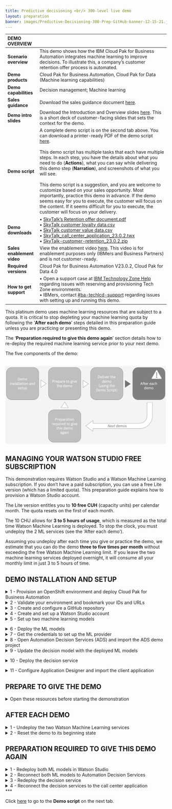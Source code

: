 ```yaml
---
title: Predictive decisioning <br/> 300-level live demo
layout: preparation
banner: images/Predictive-Decisioning-300-Prep-GitHub-banner-12-15-21.jpg
---
```



| DEMO OVERVIEW | |
| :---         | :--- |
| **Scenario overview** | This demo shows how the IBM Cloud Pak for Business Automation integrates machine learning to improve decisions. To illustrate this, a company’s customer retention offer process is automated. |
| **Demo products** | Cloud Pak for Business Automation, Cloud Pak for Data (Machine learning capabilities) |
| **Demo capabilities** | Decision management; Machine learning |
| **Sales guidance** | Download the sales guidance document <a href="./files/Predictive Decisioning Platinum Demo - Sales guidance.pdf" target="_blank" rel="noreferrer">here</a>. |
| **Demo intro slides** | Download the Introduction and Overview slides <a href="./files/Predictive Decisioning Platinum Demo - Intro deck.pptx" target="_blank" rel="noreferrer">here</a>. This is a short deck of customer-facing slides that sets the context for the demo. |
| **Demo script** | A complete demo script is on the second tab above. You can download a printer-ready PDF of the demo script <a href="./files/Predictive Decisioning Platinum Demo - PDF script.pdf" target="_blank" rel="noreferrer">here</a>. <br/><br/> This demo script has multiple tasks that each have multiple steps. In each step, you have the details about what you need to do (**Actions**), what you can say while delivering this demo step (**Narration**), and screenshots of what you will see.<br/><br/>This demo script is a suggestion, and you are welcome to customize based on your sales opportunity. Most importantly, practice this demo in advance. If the demo seems easy for you to execute, the customer will focus on the content. If it seems difficult for you to execute, the customer will focus on your delivery. |
| **Demo downloads** | • <a href="./files/Retention Policy.pdf" target="_blank" rel="noreferrer">SkyTalk’s Retention offer document.pdf</a> <br/>• <a href="./files/SkyTalk customer loyalty data.csv" target="_blank" rel="noreferrer">SkyTalk customer loyalty data.csv</a> <br/>• <a href="./files/SkyTalk customer value data.csv" target="_blank" rel="noreferrer">SkyTalk customer value data.csv</a> <br/>• <a href="./files/SkyTalk_call_center_application_23.0.2.twx" target="_blank" rel="noreferrer">SkyTalk_call_center_application_23.0.2.twx</a> <br/>• <a href="./files/SkyTalk-customer-retention_23.0.2.zip" target="_blank" rel="noreferrer">SkyTalk-customer-retention_23.0.2.zip</a> |
| **Sales enablement video** | View the enablement video  <a href="https://ibm.box.com/s/mzlmipw8gux5xnaeokjgvko10vxrsdkl" target="_blank" rel="noreferrer">here</a>. This video is for enablement purposes only (IBMers and Business Partners) and is not customer-ready. |
| **Required versions** | Cloud Pak for Business Automation V23.0.2, Cloud Pak for Data 4.0 <br/> |
| **How to get support** | • Open a support case at <a href="https://techzone.ibm.com/help" target="_blank" rel="noreferrer">IBM Technology Zone Help</a> regarding issues with reserving and provisioning Tech Zone environments.<br/>• IBMers, contact <a href="https://ibm.enterprise.slack.com/archives/C06HT5PHLN9" target="_blank" rel="noreferrer">#ba-techlcd-support</a>  regarding issues with setting up and running this demo. |

<span id="top"></span>

This platinum demo uses machine learning resources that are subject to a quota. It is critical to stop depleting your machine learning quota by following the ‘**After each demo**’ steps detailed in this preparation guide unless you are practicing or presenting this demo.

The ‘**Preparation required to give this demo again**’ section details how to re-deploy the required machine learning service prior to your next demo.

The five components of the demo:<br/><br/>

<img src="images/Prep267.png" width="800" />

## **MANAGING YOUR WATSON STUDIO FREE SUBSCRIPTION**

This demonstration requires Watson Studio and a Watson Machine Learning subscription. If you don’t have a paid subscription, you can use a free Lite version (which has a limited quota). This preparation guide explains how to provision a Watson Studio account.

The Lite version entitles you to **10 free CUH** (capacity units) per calendar month. The quota resets on the first of each month.

The 10 CHU allows for **3 to 5 hours of usage**, which is measured as the total time Watson Machine Learning is deployed. To stop the clock, you must undeploy the 2 ML services (see the ‘After each demo’).

Assuming you undeploy after each time you give or practice the demo, we estimate that you can do the demo **three to five times per month** without exceeding the free Watson Machine Learning limit. If you leave the two machine learning services deployed overnight, it will consume all your monthly limit in just 3 to 5 hours of time.

## **DEMO INSTALLATION AND SETUP**
<span id="importFlow"></span>
<details markdown="1">

<summary>1 - Provision an OpenShift environment and deploy Cloud Pak for Business Automation</summary>

To run this demonstration, you will need an OpenShift environment with Cloud Pak
for Business Automation 23.0.2 installed. We will use IBM Operational Decision
Manager on prem version contained in this installation. <br/> <inline-notification text="Note: If you want to use your ODM hosted on a SaaS tenant, just contact your SaaS administrator to get a user and password to connect your RES in Basic Authentication. Go directly to Step 3: Download the installation files."></inline-notification>

1. Visit the <a href="https://techzone.ibm.com/collection/tech-zone-certified-base-images/journey-pre-installed-software" target="_blank" rel="noreferrer">TechZone environment provisioning</a> page. <br/><br/>

2. Click the **CP4BA 23.0.x - Multi-Pattern Starter** tile. <br/> <img src="images/Prep-1-2-2.png" width="800" /><br/>

3. Select **Reserve now** tile. <br/> <img src="images/Prep-1-2-3.png" width="800" /><br/>

4. Select **Practice / Self-Education** <br/> <img src="images/Prep-1-2-4.png" width="800" /><br/>

5. Enter a **Purpose description** <br/> <img src="images/Prep-1-2-5.png" width="800" /><br/>

6. Select your **Preferred Geography** <br/> <img src="images/Prep-1-2-6.png" width="800" /><br/>

7. Select  **'5''** as **'Worker Node Couunt'**<br/> <img src="images/Prep-1-2-7.png" width="800" /><br/>

8. Select **’16 vCPU x 64GB – 100GB ephemeral storage’** as the **Starter service** (1) in the **Worker Node Flavor** <br/> <img src="images/Prep-1-2-8.png" width="800" /><br/>

9. Read and agree to **IBM Technology Zone's Terms and Conditions and End User Security Policies** (1). Click **Submit** (2). <br/> <img src="images/Prep-1-2-9.png" width="800" /><br/>

10. Check that the request was correctly submitted, and wait for the confirmation emails. <br/> <img src="images/Prep-1-2-10.png" width="800" /><br/>

**[Go to top](#top)**

</details>
<span id="importFlow"></span>
<details markdown="1">

<summary>2 - Validate your environment and bookmark your IDs and URLs</summary>
<br/>
After 4-5 hours, your Cloud Pak for Business Automation (CP4BA) should be ready. After requesting your CP4BA, you will receive a series of emails from IBM Technology Zone regarding the progress of your request.

1. Check for an email with the subject **Reservation Ready on IBM Technology Zone** (1). Click **View My Reservations** (2) <br/> <img src="images/Prep-2-1-1.png" width="800" /><br/>

2. Copy paste your **Kubeadmin / Passwords** in your notebook <br/> <img src="images/Prep-2-1-2.png" width="800" /><br/>

3. Click your reservation tile. <br/> <img src="images/Prep-2-1-3.png" width="800" /><br/> <inline-notification text="Your reservation status should be <strong>Ready</strong>"></inline-notification> 

4. Click the **Open your IBM Cloud environment**. <br/> <img src="images/Prep-2-1-4.png" width="800" /><br/>

1. Log in to your OpenShift console using the credentials provided during section 1 above.<br/><br/>

6. Expand the **Workloads** (1) and click **ConfigMaps** (2). <img src="images/Prep-2-6.png" width="800" /><br/>

7. Expand the **projects** menu (1) and click **cp4ba-starter** (2).<img src="images/Prep-2-7.png" width="800" /><br/>

8. Type '**access**' (1). Check that the **icp4adeploy-cp4ba-access-info** config map is present. <img src="images/Prep-2-8.png" width="800" /><inline-notification text="If the file is not listed, wait five more minutes for the CP4BA deployment to be completed"></inline-notification>

9. Click **icp4adeploy-cp4ba-access-info**. <img src="images/Prep-2-9.png" width="800" /><br/>

10. Scroll down (1) and check that all the ADS access information is displayed. ADS is the last element to install, so your CP4BA setup is completed once this info displays. <br/><img src="images/Prep-2-10.png" width="800" /><br/>

11. Copy the **CP4admin username** and **password** used to log in to the various CP4BA components into a note to access later. <img src="images/Prep-2-11.png" width="800" /><br/>

12. Copy the **URL** needed to access the various products required in this demonstration into a note to access later.<img src="images/Prep-2-12.png" width="800" /><br/>

**[Go to top](#top)**

</details>
<span id="importFlow"></span>
<details markdown="1">

<summary>3 - Create and configure a GitHub repository </summary>
<br/>
A GitHub repository is required to manage decision projects in ADS. You must create a personal Git repository. You can use for example https://github.com and create your own account. IBMers can use the IBM enterprise git on https://github.ibm.com.
<br/>
After logging into GitHub:
<br/>
1. Click **New** in the repository section.<img src="images/Prep10.png" width="800" /><br/>
2. Enter ‘**SkyTalk retention DS**’ (1) in the **Repository name** field. Click **Create repository** (2).<br/><img src="images/Prep11.png" width="800" /><br/>
3. Bookmark the repository URL (to configure ADS in a future step).<br/><img src="images/Prep12.png" width="800" /><br/>
4. Click your **profile** icon (1), then select **Settings** (2).<br/><img src="images/Prep13.png" width="800" /><br/>
5. Click **Developer settings**.<br/><img src="images/Prep14.png" width="800" /><br/>
6. Expand **Personal access tokens** and click **Tokens (classic)**.<br/><img src="images/Prep15.png" width="800" /><br/>
7. Click **Generate new token**.<br/><img src="images/Prep16.png" width="800" /><br/>
8. Enter **'ADS Platinum demo 23.0.2'** in the **Note** (1) and check **repo** (2).<br/><img src="images/Prep-3-8.png" width="800" /><br/>
9. Scroll down and click **Generate token**.<br/><img src="images/Prep18.png" width="800" /><br/>
10. Copy the **Personal access token** ID (it will be used in ADS).<br/><img src="images/Prep19.png" width="800" /><br/>
11. Expand your profile (1) and copy your **username** (it will be used in ADS).<br/><img src="images/Username.png" width="800" /><br/>

**[Go to top](#top)**

</details>
<span id="importFlow"></span>
<details markdown="1">

<summary>4 - Create and set up a Watson Studio account </summary>
1. Go to <a href="http://cloud.ibm.com" target="_blank" rel="noreferrer">IBM Cloud</a>.<br/>
2. Enter your **IBM ID**. If you do not have one, create a new one.<br/>
3. Ensure you are in your own Cloud Pak for Data account instance (1). Click **Create resource** (2).
<br/><img src="images/Prep20.png" width="800" /><br/>
4. If prompted, click **Go** in the **Internal Paid Account** column.<br/><img src="images/Prep268.png" width="800" /><br/>
5. Type **'watson'** (1) in the search field and then select **Watson Studio** (2).
<br/><img src="images/Prep21.png" width="800" /><br/>
6. Select the **Lite** plan (1) and a **location** (2). Read and accept **license agreements** (3). Click **Create** (4).
<br/><img src="images/Prep22.png" width="800" /><br/>
7. Return to **IBM Cloud**.
<br/><img src="images/Prep23.png" width="800" /><br/>
8. Click **Create resource**.<br/><img src="images/Prep24.png" width="800" /><br/>
9. Type **'machine'** (1) in the search field and then select **Watson Machine Learning** (2).
<br/><img src="images/Prep25.png" width="800" /><br/>
10. Select the **Lite** plan (1) and a **location** (2). Read and accept **license agreements** (3). Click **Create** (4).
<br/><img src="images/Prep26.png" width="800" /><br/>
11. Return to **IBM Cloud**.
<br/><img src="images/Prep27.png" width="800" /><br/>
12.	Click **Create resource**.
<br/><img src="images/Prep28.png" width="800" /><br/>
13. Type **'Object'** (1) in the search field and then select **Object Storage** (2).
<br/><img src="images/Prep29.png" width="800" /><br/>
14. Select **IBM Cloud** (1). Choose the **Lite** plan (2) and click **Create** (3).
<br/><img src="images/Prep30.png" width="800" /><br/>
15. Expand the **top menu** (1) and then select **Resource list** (2).
<br/><img src="images/Prep31.png" width="800" /><br/>
16. The new services should appear. Click **Watson Studio-2d**.
<br/><img src="images/Prep32.png" width="800" /><br/>
17. Click **Launch in IBM Cloud Pak for Data**.
<br/><img src="images/Prep33.png" width="800" /><br/>
18. Click **+** next to **Deployments**.
<br/><img src="images/Prep34.png" width="800" /><br/>
19. Name the production space **'SkyTalk production space'** (1). Select **Cloud Object Storage-xx** as the **storage service** (2). Select your **Machine Learning-xx** (3) as the machine learning service. Click **Create** (4).<br/><img src="images/Prep35.png" width="800" /><br/>
20.	Click **Close**.<br/><img src="images/Prep36.png" width="800" /><br/>
21. Click the **IBM Watson Studio** logo on the left side of the toolbar to return to the home page.<br/><img src="images/Prep37.png" width="800" /><br/>

**[Go to top](#top)**

</details>
<span id="importFlow"></span>
<details markdown="1">

<summary>5 - Set up two machine learning models </summary>
The Watson Studio environment is completely set up. The three services (Watson Studio, ML, and Storage) are ready, and the deployment environment is set up. Now let’s create the two prediction services using AutoAI in Watson Studio.
<br/>
Ensure you have downloaded these two data files prior to starting this step:
<br/>
<a href="./files/SkyTalk customer loyalty data.csv" target="_blank" rel="noreferrer">SkyTalk customer loyalty data.csv</a><br/>
<a href="./files/SkyTalk customer value data.csv" target="_blank" rel="noreferrer">SkyTalk customer value data.csv</a>
<br/><br/>
1. Click **+** next to **Projects**.
<br/><img src="images/Prep38.png" width="800" /><br/>
2. Select **Create an empty project**.
<br/><img src="images/Prep39.png" width="800" /><br/>
3. Name the project **'SkyTalk customer retention'** (1) and click **Create** (2).<br/>
<br/><img src="images/Prep40.png" width="800" /><br/>
4. Click the **Assets** tab.<br/>
<br/><img src="images/Prep41.png" width="800" /><br/>
5. Click **New asset +**.
<br/><img src="images/Prep42.png" width="800" /> <br/>
6. Select **AutoAI**.
<br/><img src="images/Prep43.png" width="800" /> <br/>
7. Name the AutoAI experiment **'SkyTalk churn prediction'** (1) and click **Associate a Machine Learning service instance** (2).
<br/><img src="images/Prep44.png" width="800" /><br/>
8. Select the **Machine learning-xx** (1) service. Click **Associate** (2).
<br/><img src="images/Prep45.png" width="800" /> <br/>
9. Click **Reload**.
<br/><img src="images/Prep46.png" width="800" /> <br/>
10. Click **Create**.
<br/><img src="images/Prep47.png" width="800" /> <br/>
11. Click **Browse**.
<br/><img src="images/Prep48.png" width="800" /> <br/>
12. Select the **SkyTalk customer loyalty data.csv** file (1) and click **Open** (2).
<br/><img src="images/Prep49.png" width="800" /> <br/>
13. When prompted **‘Create a time series forecast?'**, click **No**.
<br/><img src="images/Prep50.png" width="800" /> <br/>
14. When prompted **'What do you want to predict?'**, select **CHURN**.
<br/><img src="images/Prep52.png" width="800" /><br/>
15. Click **Run experiment**.
<br/><img src="images/Prep53.png" width="800" /> <br/>
16. The tool will create 8 pipelines, which will take approximately two minutes.
<br/><img src="images/Prep54.png" width="800" /> <br/>
17.	Scroll down to the pipeline marked with a star in the **Pipeline leaderboard** list and click **Save as** in the corresponding row.
<br/><img src="images/Prep55.png" width="800" /> <br/>
18. Select **Model** (1) and click **Create** (2).
<br/><img src="images/Prep56.png" width="800" /> <br/>
19. A **Saved model successfully** confirmation message appears.
<br/><img src="images/Prep57.png" width="500" /><br/>
20. Return to the project view by clicking **SkyTalk customer retention** in the breadcrumb navigation.
<br/><img src="images/Prep58.png" width="800" /><br/>
21. Click **New asset +**.
<br/><img src="images/Prep59.png" width="800" /><br/>
22.	Repeat steps 6 – 21 to create another model to predict Skytalk’s customer lifetime value.<br/>
• When repeating step 7, name the AutoAI experiment **‘SkyTalk lifetime value prediction’**. <br/>
• When repeating step 12, select the **SkyTalk customer value data** (2) file.<br/>
• When repeating step 14, select the **Lifetimevalue**.
<br/>
23.	After saving the starred pipeline as the **Skytalk lifetime value prediction** model, return to the project view by clicking **SkyTalk customer retention** in the breadcrumb menu.<br/><img src="images/Prep61.png" width="800" /><br/>
The two models display and are ready to be published in the deployment space.
<br/><img src="images/Prep62.png" width="800" /><br/>
24.	Hover the mouse over the first model and click **Promote to space**.
<br/><img src="images/Prep63.png" width="800" /><br/>
25.	Choose the **SkyTalk production space** (1) as the **Target space** and click **Promote** (2).
<br/><img src="images/Prep64.png" width="800" /><br/>
26.	Repeat steps 4.24 and 4.25 to promote the second model.
<br/>
27.	Return to the IBM Watson Studio home page then click **SkyTalk production space** in the deployment space section.
<br/><img src="images/Prep65.png" width="800" /><br/>
28.	Select the **Assets** tab.
<br/><img src="images/Prep66.png" width="800" /><br/>
29.	The **Assets** tab displays. The two Machine learning services are ready to be deployed.
<br/><img src="images/Prep67.png" width="800" /><br/>

**[Go to top](#top)**

</details>

<span id="step4"></span>

<details markdown="1">

<summary>6 - Deploy the ML models</summary>
<inline-notification text="Any time your ML services are deployed, your Machine Learning Lite subscription quota is consumed. To avoid running out of Watson ML quota, undeploy your ML services whenever you are not practicing or giving this demo."></inline-notification>
<br/>
The **Reset the demo to its beginning state** step on this page below contains the process to undeploy the services and stop the billing process.
<br/>
Redeploy your ML services approximately 15 minutes prior to practicing or giving this demo.
<br/>
1. From the Watson Studio environment, select the **SkyTalk production space** deployment space.
<br/><img src="images/Prep68.png" width="800" /><br/>
2. Select the **Assets** tab.
<br/><img src="images/Prep69.png" width="800" /><br/>
3. Deploy the **Skytalk churn prediction** by hovering your mouse over the right side of the corresponding row, clicking the rocket icon that appears, and clicking **Deploy**.
<br/><img src="images/Prep70.png" width="800" /><br/>
4. Select **Online** (1), name the deployment **'churn'** (2), and click **Create** (3).
<br/><img src="images/Prep71.png" width="800" /><br/>
5. Return to the **SkyTalk production space** using the breadcrumb menu and deploy the **Skytalk lifetime value prediction** by hovering your mouse over the right side of the corresponding row, clicking the rocket icon that appears, and clicking **Deploy**.
<br/><img src="images/Prep72.png" width="800" /><br/>
6. Select **Online** (1), name the deployment **'Lifetime value'** (2), and click **Create** (3).
<br/><img src="images/Prep73.png" width="800" /><br/>
7. Return to the **SkyTalk production space** using the breadcrumb menu and click the **Deployments** tab. Ensure the two services are deployed.
<br/><img src="images/Prep74.png" width="800" /><br/>

**[Go to top](#top)**

</details>
<span id="importFlow"></span>
<details markdown="1">

<summary>7 - Get the credentials to set up the ML provider</summary>
This section explains how to get the credentials to set up the machine learning provider in ADS.
<br/>
1. In the **Deployments - SkyTalk production space**, select the **Deployments** tab (1) and click **churn** (2).
<br/><img src="images/Prep75.png" width="800" /> <br/>
2. Copy the first portion of the **Endpoint** URL path (the blue hightlighted section in the screenshot) and save it for the upcoming ML provider configuration.
<br/><img src="images/Prep76.png" width="800" /> <br/>
3. Click **SkyTalk production space** in the breadcrumb menu.
<br/><img src="images/Prep77.png" width="800" /><br/>
4. Select the **Manage** tab.
<br/><img src="images/Prep78.png" width="800" /><br/>
5. Copy the deployment **Space GUID** and save it for the upcoming ML provider configuration step.
<br/><img src="images/Prep79.png" width="800" /> <br/>
6. Log out and return to the IBM Cloud environment at  <a href="http://cloud.ibm.com" target="_blank" rel="noreferrer">cloud.ibm.com </a>. Make sure you are in your personal Cloud Pak for Data instance.
<br/><img src="images/Prep80.png" width="800" /> <br/>
7. Click the **Manage** tab and select **Access (IAM)**.
<br/><img src="images/Prep81.png" width="800" /> <br/>
8. Click **API keys** (1) and then click **Create +** (2).
<br/><img src="images/Prep82.png" width="800" /> <br/>
9. Name the key **'MY_API_Key'** (1) and click **Create** (2).
<br/><img src="images/Prep83.png" width="500" /><br/>
10.	Click **Download** to save the **API key file** for the upcoming ML provider configuration.
<br/><img src="images/Prep84.png" width="800" /><br/>

**[Go to top](#top)**

</details>
<span id="importFlow"></span>
<details markdown="1">

<summary>8 - Open Automation Decision Services (ADS) and import the ADS demo project </summary>
Prior to performing this step, make sure you have downloaded the <a href="./files/SkyTalk-customer-retention_23.0.2.zip" target="_blank" rel="noreferrer">SkyTalk-customer-retention_23.0.2.zip</a> file. This file is required to set up the ADS decision service.
<br/>
1. Access the Cloud Pak for Business Automation using the bookmark saved in step 2. Select **Enterprise LDAP** in the **Log in with** drop down menu (1). Enter **‘cp4admin’** as the **Username** and the **Password** (2) from your note. Click **Log in** (3).<br/><img src="images/Prep269.png" width="800" /><br/>
2. Expand the **top menu** (1) and click **Business automations** (2) under **Design**.
<br/><img src="images/Prep85.png" width="800" /><br/>
3. Pass through the privacy warning messages by clicking **advanced** and then the **'proceed...'** link.<br/><br/>
4. Under **Business automations**, click **Create** (1) and select **Decision automations** (2).
<br/><img src="images/Prep86.png" width="800" /><br/>
5. Name the automation **'Customer retention'** (1) and then click **Create** (2).
<br/><img src="images/Prep87.png" width="800" /><br/>
6. Accept any privacy checks that may appear.
<br/><img src="images/Prep88.png" width="500" /><br/>
7. Close any guided tour views.<br/><br/>
8. Click **New decision**.
<br/><img src="images/Prep-new-decision.png" width="800" /><br/>
9. Click **Import decision service**.
<br/><img src="images/Prep-click-import-ds.png" width="800" /><br/>
10. Click **Browse**.
<br/><img src="images/Prep-click-browse.png" width="800" /><br/>
11. Select the <a href="./files/SkyTalk-customer-retention_23.0.2.zip" target="_blank" rel="noreferrer">SkyTalk-customer-retention_23.0.2.zip</a> file (1) and click **Open** (2).
<br/><img src="images/Prep-8-11.png" width="800" /><br/>
12. Click **Import**.
<br/><img src="images/Prep-click-import.png" width="800" /><br/>
13. Configure the ADS environment by clicking the **Settings** icon.
<br/><img src="images/Prep-settings-icon.png" width="800" /><br/>
14. In the **Remote Git repositories** tab, paste the git **Repository URL** (1) from step 2.3. Select **Create or update credentials for the decision automation** (2).
<br/><img src="images/RepositoryURL.png" width="800" /><br/>
15. Click **Username & password** (1), enter your Git username in the **Username** field, and enter the Git **Personal access token (API key)** from step 2.10 in the **Password** field (3). Click **Connect** (4).
<br/><img src="images/Credentials.png" width="800" /><br/>
16. Ensure that the **Remote Git repository** status is successfully connected.<br/><img src="images/Prep94.png" width="800" /><br/>To perform the following steps, your two machine learning services must be deployed in the Watson Studio deployment environment.
17.	Click the **Machine learning providers** tab to configure the machine learning provider.
<br/><img src="images/Prep95.png" width="800" /><br/>
18. Click **New +**.
<br/><img src="images/Prep96.png" width="800" /><br/>
19. Select the **Watson ML** (1) machine provider type and name the ML provider **'SkyTalk ML provider'** (2). Enter the **URL** (3) and **Space ID** (4) from step 7.5 and scroll down.<br/><br/>NOTE: The **Space ID** is the **Space GUID**.
<br/><img src="images/MLprovider.png" width="800" /><br/>
20. Enter the **API key** (1) from step 7.5, and click **Test connection** (2).<br/><br/>NOTE: The **Space ID** is the **Space GUID**.
<br/><img src="images/TestConnection.png" width="800" /><br/>
21. If the connection is successful, click **Save**.
<br/><img src="images/Prep98.png" width="800" /><br/>
22. Click **Customer retention** in the breadcrumb menu.
<br/><img src="images/Prep99.png" width="800" /><br/>

**[Go to top](#top)**

</details>
<span id="importFlow"></span>
<details markdown="1">

<summary>9 - Update the decision model with the deployed ML models</summary>
1. Click the **Retention ML** tile.
<br/><img src="images/Prep100.png" width="800" /><br/>
2. Click the **Customer Churn** model on the **Models** tab.
<br/><img src="images/Prep101.png" width="800" /><br/>
3. Click **Configure**.
<br/><img src="images/Prep102.png" width="800" /><br/>
4. Select **Remote machine learning model** (1) and click **Next** (2).
<br/><img src="images/Prep103.png" width="800" /><br/>
5. Select **SkyTalk ML provider** as the **Machine learning provider**.
<br/><img src="images/Prep104.png" width="800" /><br/>
6. Expand the **SkyTalk churn prediction model** (1), select the **churn** deployment (2), and click **Next** (3).
<br/><img src="images/Prep105.png" width="800" /><br/>
7. Click **Next**.
<br/><img src="images/Prep106.png" width="800" />
8. Click **Run** to test the invocation.
<br/><img src="images/Prep107.png" width="800" /><br/>
9. If the test succeeds, click **Next**.
<br/><img src="images/Prep108.png" width="800" /><br/>
10. Click **Generate from test output**.
<br/><img src="images/Prep109.png" width="800" /><br/>
11. Click **OK**.
<br/><img src="images/Prep110.png" width="800" /><br/>
12. Click **Apply**.
<br/><img src="images/Prep111.png" width="800" /><br/>
13. Click **Retention ML** in the breadcrumb menu.
<br/><img src="images/Prep112.png" width="800" /><br/>
14. Click **Customer Lifetime Value** and repeat steps 3 - 13 to configure the model. When repeating step 6, expand the **Skytalk lifetime value prediction** ML model and select **Customer lifetime value**.
<br/><img src="images/Prep113.png" width="800" /><br/>
15. Click the **Retention offer** model.
<br/><img src="images/Prep114.png" width="800" /><br/>
16. Select the **Run** tab.
<br/><img src="images/Prep115.png" width="800" /><br/>
17. Select the **High value profile** test file (1) and click **Run** (2). <br/><br/>The retention offer **Result** should display.  Click **Run** again if you get a timeout error the first time.
<br/><img src="images/Prep116.png" width="800" /><br/>
Your result should match the screenshot below.<br/><img src="images/Prep117.png" width="800" /><br/>

**[Go to top](#top)**

</details>

<span id="step10"></span>

<details markdown="1">

<summary>10 - Deploy the decision service</summary>
1. Click **Customer retention** in the breadcrumb menu.
<br/><img src="images/Prep-10-1.png" width="800" /><br/>
2. Select the **Share changes** tab.
<br/><img src="images/Prep-10-2.png" width="800" /><br/>
3. Click the **share all changes** box (1) and click **Share** (2).
<br/><img src="images/Prep-10-3.png" width="800" /><br/>
4. Click **Share** to push the updates to the Git repository.
<br/><img src="images/Prep-10-4.png" width="800" /><br/>
5. Select the **View history** tab.
<br/><img src="images/Prep-10-5.png" width="800" /><br/>
6. Refresh the page and then click **Version +** in the latest shared history.
<br/><img src="images/Prep-10-6.png" width="800" /><br/>
7. Enter version **'1.0.0'** (1) in the **Name** field and click **Create** (2).
<br/><img src="images/Prep-10-7.png" width="800" /><br/>
8. Click the **Deploy** tab.
<br/><img src="images/Prep-10-8.png" width="800" /><br/>
9. Expand the most recently created version **(1.0.0)** (1) and click **Deploy** (2) in the **Retention ML** row.
<br/><img src="images/Prep-10-9.png" width="800" /><br/>
10. Click **Deploy** to confirm.
<br/><img src="images/Prep-10-10.png" width="800" /><br/>
11. Wait for the deployment to finish (1). Click **Business Automations** (2) in the breadcrumb menu.
<br/><img src="images/Prep-10-11.png" width="800" /><br/>
12.	Select **Decision** (1) and then click the **Customer retention** tile (2).<br/><br/><inline-notification text=" Do not select <strong>Open</strong> on the tile."></inline-notification><br/><img src="images/Prep129.png" width="800" /><br/>
13.	The most recently deployed service displays. Click the **three dots** icon (1) and then select **Publish** (2).
<br/><img src="images/Prep130.png" width="800" /><br/>
14. Click **Publish**.
<br/><img src="images/Prep131.png" width="800" /><br/><inline-notification text="If the publish fails, wait for 5 minutes and try again. Some deployment operations may still be occurring in background."></inline-notification> 
15. Ensure the service appears as **Published**.
<br/><img src="images/Prep132.png" width="800" /><br/>

**[Go to top](#top)**

</details>

<span id="step11"></span>

<details markdown="1">

<summary>11 - Configure Application Designer and import the client application</summary>
Prior to performing this step, make sure you have downloaded the <a href="./files/SkyTalk_call_center_application_23.0.2.twx" target="_blank" rel="noreferrer"> SkyTalk_call_center_application_23.0.2.twx</a> archive file. This file is required to set up the ADS decision service.
<br/>

1. Expand the **top menu** (1), click **Design** (2), and then click **Business applications** (3).<br/><img src="images/Prep-11-1.png" width="800" /><br/>

2. Click **Import**. <br/><img src="images/Prep-11-2.png" width="800" /><br/>

3. Click the **upload link**. <br/><img src="images/Prep-11-3.png" width="800" /><br/>

4. Select the **SkyTalk_call_center_application_23.0.2.twx** file (1) and then click **Open** (2). <br/><img src="images/Prep-11-4.png" width="800" /><br/>

5. Click **Import**. <br/><img src="images/Prep-11-5.png" width="800" /><br/>

6. Click **Done**.<br/><img src="images/Prep-11-6.png" width="800" /><br/>

7. After the import, hover the mouse over the **SkyTalk call center Application** tile and click **Open**.<br/><img src="images/Prep-11-7.png" width="800" /><br/>

8. Click the **gear** icon. <br/><img src="images/Prep138.png" width="800" /><br/>

9. Set the **View mode** (1) to **Advanced**. Click **Save** (2). <br/><img src="images/Prep139.png" width="800" /><br/>

10. Refresh the page and ensure the **Overview**, **Diagram**, and **Variables** tabs are visible. <br/><img src="images/Prep-11-10.png" width="800" /><br/>

11. Click the **gear** icon on the left-hand side ribbon. <br/><img src="images/Prep-11-11.png" width="800" /><br/>

12. Click **Action and services** (1), right-click **rentention_ml** (2) and then click **Delete** (3). <br/><img src="images/Prep-11-12.png" width="800" /><br/>

13. Click **Yes** to confirm.  <br/><img src="images/Prep143.png" width="800" /><br/>

14. Click the **Diagram** tab.<br/><img src="images/Prep-11-14.png" width="800" /><br/>

15. Select the **Call skytalk_retention_ds** node (1) and then click the **Implementation** tab (2) below the diagram. <br/><img src="images/Prep-11-15.png" width="800" /><br/>

16. Click **New…** <br/><img src="images/Prep-11-16.png" width="800" /><br/>

17. Click **retention_ml Decision** (1), select the most recent version (2) as the **default version to use at runtime**, and click **Add** (3). <br/><img src="images/Prep147.png" width="800" /><br/>

18.	Click **x** to close the **retention_ml** service display. <br/><img src="images/Prep-11-18.png" width="800" /><br/>

19.	Click the **Variables** tab at the top of the diagram. <br/><img src="images/Prep-11-19.png" width="800" /><br/>

20. Select **customer (unavailable)** in the **Data** variables list. <br/><img src="images/Prep-11-20.png" width="800" /><br/>

21.	Click **Select…** in the **Details** pane. <br/><img src="images/Prep-11-21.png" width="800" /><br/>

22.	Select **decision_mlsamples_telco_retention_data_CustomerRecord** as the **Business Object**. <br/><img src="images/Prep-11-22.png" width="800" /><br/>

23.	Select **subscription (unavailable)** in the **Data** variables list. <br/><img src="images/Prep-11-23.png" width="800" /><br/>

24.	Click **Select…** in the **Details** pane. <br/><img src="images/Prep-11-24.png" width="800" /><br/>

25. Select **decision_mlsamples_telcor_etention_data_Subscription** as the **Business Object**. <br/><img src="images/Prep-11-25.png" width="800" /><br/>

26.	Select **retentionOffer (unavailable)** in the **Data** variables list. <br/><img src="images/Prep-11-26.png" width="800" /><br/>

27.	Click **Select…** in the **Details** pane. <br/><img src="images/Prep-11-27.png" width="800" /><br/>

28.	Select **decision_mlsamples_telco_retention_data_Offer** as the **Business Object**. <br/><img src="images/Prep-11-28.png" width="800" /><br/>

29.	Click the **Diagram** tab. <br/><img src="images/Prep-11-29.png" width="800" /><br/>

30.	Select **retentionOffer** on the **Operation** selector in the **Implementation** tab below the diagram. <br/><img src="images/Prep-11-30.png" width="800" /><br/>

31.	Click **Open** in the Input and Output mapping. <br/><img src="images/Prep-11-31.png" width="800" /><br/>

32.	Click **Insert suggestions**. <br/><img src="images/Prep-11-32.png" width="800" /><br/>

33.	Click the **Output mapping** tab. <br/><img src="images/Prep-11-33.png" width="800" /><br/>

34.	Click **Insert suggestions**. <br/><img src="images/Prep-11-34.png" width="800" /><br/>

35.	Click **OK**  <br/><img src="images/Prep-11-35.png" width="800" /><br/>

36. Click **Preview**  <br/><img src="images/Prep-11-36.png" width="800" /><br/> <inline-notification text="If the preview window displays an error, just logout and login again from your Cloud pak instance or wait a little bit and try again until the background operations are completed. "></inline-notification> 

37.	Enter **'Sarah Miller'** (1) in the **Search customer** field and click **Search** (2). <br/><img src="images/Prep165.png" width="800" /><br/>

38.	Click **Get offer**. <br/><img src="images/Prep166.png" width="800" /><br/>

39.	If you get a response without an error message, you are ready to demo.
<br/><img src="images/Prep167.png" width="800" /><br/>
**[Go to top](#top)**

</details>

## **PREPARE TO GIVE THE DEMO**
<span id="importFlow"></span>
<details markdown="1">

<summary>Open these resources before starting the demonstration</summary>

**1 - SkyTalk call center application**<br/>
1. Log in to Cloud Pak for Business Automation. Use the bookmark and credentials saved in step 2.<br/>
2. Expand the **top menu** (1), select the **arrow** icon (2) in the **Design** row, and click **Business applications** (3).<br/><img src="images/Prep168.png" width="800" /><br/>
3. Hover the mouse over the **SkyTalk call center Application** tile and click **Preview**.<br/><img src="images/Prep169.png" width="800" /><br/>
4. The **SkyTalk - Call Center** application opens.<br/><br/> <img src="images/Prep170.png" width="800" /><br/>

**2 - IBM Cloud Pak for Business Automation**<br/>
1. Click **IBM Cloud Pak / Automation**.<br/><img src="images/Prep171.png" width="800" /><br/>
2. The **Cloud Pak for Business Automation** home page opens.<br/><img src="images/Prep172.png" width="800" /><br/>

**3 - Watson Studio**<br/>
1. Go to the <a href="http://cloud.ibm.com" target="_blank" rel="noreferrer">IBM Cloud environment</a> and log in using your personal credentials. Ensure you are in your Cloud Pak for Data instance.<br/><br/>
2. Click the **Resource list** menu icon (1) and then select **Watson Studio-xx** (2).<br/><img src="images/Prep173.png" width="800" /><br/>
3. Click **Launch in IBM Cloud Pak for Data**.<br/><img src="images/Prep174.png" width="800" /><br/>
4. **Watson Studio** opens.<br/><img src="images/Prep175.png" width="800" /><br/>

**4 - SkyTalk customer retention policy.pdf**<br/>
1. Click this link to open <a href="./files/Retention Policy v2 RH.pdf" target="_blank" rel="noreferrer">SkyTalk customer retention policy.pdf.</a>
<br/>

**[Go to top](#top)**

</details>

## **AFTER EACH DEMO**
<span id="importFlow"></span>
<details markdown="1">

<summary>1 - Undeploy the two Watson Machine Learning services</summary>
1. Click the **SkyTalk production space** deployment.
<br/><img src="images/Prep176.png" width="800" /><br/>
2. Click the **Deployments** tab (1). Click the **three dots** icon in the **Lifetime value** row and select **Delete** (2). <br/><br/>Click **Delete** again to confirm the deletion. <br/> <inline-notification text="As soon as the two services are deleted, your Watson Machine Learning Lite subscription quota is not consumed anymore."></inline-notification><br/><img src="images/Prep177.png" width="800" /><br/>
3. Repeat step 2 and delete the deployment for the **churn prediction** row.
4. Click **Watson Studio** to return to the Watson Studio home page.
<br/><img src="images/Prep178.png" width="800" /><br/>
5. Click the **SkyTalk customer retention** project.
<br/><img src="images/Prep179.png" width="800" /><br/>
6. Click the **Assets** tab.
<br/><img src="images/Prep180.png" width="800" /><br/>
7. Click the **three dots** icon in the **Churn prediction 2** AutoAI experiment row.
<br/><img src="images/Prep181.png" width="800" /><br/>
8. Click **Delete**.
<br/><img src="images/Prep182.png" width="800" /><br/>
9. Click **Delete** again to confirm the removal.
<br/><img src="images/Prep183.png" width="800" /><br/>
<br/>

**[Go to top](#top)**

</details>
<span id="importFlow"></span>
<details markdown="1">

<summary>2 - Reset the demo to its beginning state</summary>
1. Go to the previously opened **Cloud Pak for Automation** browser tab. Click **Customer retention**.
<br/><img src="images/Prep184.png" width="800" /><br/>
2. Click **Open**.
<br/><img src="images/Prep185.png" width="800" /><br/>
3. Select the **Initial retention** tile.
<br/><img src="images/Prep186.png" width="800" /><br/>
4. Click **Retention offer**.
<br/><img src="images/Prep187.png" width="800" /><br/>
5. Hover the mouse over the purple **Customer Churn** rounded box.
<br/><img src="images/Prep188.png" width="800" /><br/>
6. Click the **trash** icon to delete the node.
<br/><img src="images/Prep189.png" width="800" /><br/>
7. Click **Initial retention** in the breadcrumb menu.
<br/><img src="images/Prep190.png" width="800" /><br/>
8. Click the **three dots** icon that appears when you move your cursor over the **Customer Churn** predictive model row.
<br/><img src="images/Prep191.png" width="800" /><br/>
9. Click **Delete**.
<br/><img src="images/Prep192.png" width="800" /><br/>
10. Click **Delete** to confirm.
<br/><img src="images/Prep193.png" width="800" /><br/>
11. Only the **Retention offer** predictive model should remain.
<br/><img src="images/Prep194.png" width="800" /><br/>

**[Go to top](#top)**

</details>

## **PREPARATION REQUIRED TO GIVE THIS DEMO AGAIN**
<span id="importFlow"></span>
<details markdown="1">
<summary>1 - Redeploy both ML models in Watson Studio </summary>
Before starting a new demo, you must redeploy the two ML models you previously created.
<br/>
<inline-notification text="Anytime your ML services are deployed, your Machine Learning Lite subscription quota is consumed. To avoid running out of Watson ML quota, undeploy your ML services whenever you are not practicing or giving this demo. "></inline-notification>
<br/>
The **Reset the demo to its beginning state** step on this page below contains the process to undeploy the services and stop the billing process.
<br/>
Redeploy your ML services approximately 15 minutes prior to practicing or giving this demo.
<br/>
1. Go to <a href="http://cloud.ibm.com" target="_blank" rel="noreferrer">**IBM Cloud **</a>.<br/>
2. Enter your **IBM ID**. If you do not have one, create a new one.<br/>
3. Expand the **top menu** (1) and then select **Resource list** (2).<br/><img src="images/Prep195.png" width="800" /
<br/>
4. Click **Watson Studio-2D** in the **Services and software** section.<br/><img src="images/Prep196.png" width="800" /><br/>
5. Click **Launch in IBM Cloud Pak for Data**.<br/><img src="images/Prep197.png" width="800" /><br/>
6. From the Watson Studio environment, select the **SkyTalk production space** deployment.
<br/><img src="images/Prep198.png" width="800" /><br/>
7. Click the **Assets** tab.<br/><img src="images/Prep199.png" width="800" /><br/>
8. Deploy the **Skytalk churn prediction** by clicking the corresponding rocket icon that appears when you hover over the right side of the row.<br/><img src="images/Prep200.png" width="800" /><br/>
9. Select **Online** (1), name the deployment **churn** (2), and click **Create** (3).<br/><img src="images/Prep201.png" width="800" /><br/>
10. Deploy the **SkyTalk lifetime value prediction** by clicking the corresponding rocket icon that appears when you hover over the right side of the row.<br/><img src="images/Prep202.png" width="800" /><br/>
11. Select **Online** (1), name the deployment **'Lifetime value'** (2), and click **Create** (3).<br/><img src="images/Prep203.png" width="800" /><br/>
12. Click the **Deployments** tab. Ensure the two services are deployed.<br/><img src="images/Prep204.png" width="800" /><br/>

**[Go to top](#top)**

</details>
<span id="importFlow"></span>
<details markdown="1">

<summary>2 - Reconnect both ML models to Automation Decision Services</summary>
1. Log in to Cloud Pak for Business Automation. Use the bookmark and credentials saved in step 2.<br/>
2. Click the recent automation **Customer retention**.<br/><img src="images/Prep205.png" width="800" /><br/><inline-notification text="You should have no deployed automation services, since they have been removed after the previous demo. Otherwise, remove them as explained in the <strong>After each demo</strong> section."></inline-notification><br/>
3. Click **Open**.<br/><img src="images/Prep206.png" width="800" /><br/>
4. Click **Retention ML**.<br/><img src="images/Prep207.png" width="800" /><br/>
5. Click the **Customer Churn** model on the **Models** tab.<br/><img src="images/Prep208.png" width="800" /><br/>
6. Click **Edit Configuration**.
<br/><img src="images/Prep209.png" width="800" /><br/>
7. Click **Next**.<br/><img src="images/Prep210.png" width="800" /><br/>
8. Expand the **SkyTalk churn prediction model** (1), select the **CHURN** deployment (2), and click **Next** (3).
<br/><img src="images/Prep211.png" width="800" /><br/>
9. Click **Next**.<br/><img src="images/Prep212.png" width="800" /><br/>
10.	Click **Run** to test the invocation.<br/><img src="images/Prep213.png" width="800" /><br/>
11.	If the test succeeds, click **Next**.<br/><img src="images/Prep214.png" width="800" /><br/>
12.	Click **Generate from test output**.<br/><img src="images/Prep215.png" width="800" /><br/>
13.	Click **OK**.<br/><img src="images/Prep216.png" width="800" /><br/>
14.	Click **Apply**.<br/><img src="images/Prep217.png" width="800" /><br/>
15.	Return to the **Retention ML** using the breadcrumb menu.<br/><img src="images/Prep218.png" width="800" /><br/>
16.	Click **Customer lifetime value** and then repeat previous steps 2 - 12, expanding and selecting the **Customer lifetime value ML** model.<br/><img src="images/Prep219.png" width="800" /><br/>
17.	Click the **Retention offer** model.<br/><img src="images/Prep220.png" width="800" /><br/>
18. Select the **Run** tab.<br/><img src="images/Prep51.png" width="800" /><br/>
19. Select the **High value profile** test file (1) and click **Run** (2).<br/><br/><inline-notification text="The <strong>retention offer</strong> should display. Click <strong>Run</strong> again if you get a timeout error the first time."></inline-notification><br/><img src="images/Prep221.png" width="800" /><br/>Your result should match the screen below:<br/><img src="images/Prep222.png" width="800" /><br/>

**[Go to top](#top)**

</details>
<span id="importFlow"></span>
<details markdown="1">

<summary>3 - Redeploy the decision service</summary>
1. Click **Customer retention** in the breadcrumb menu.<br/><img src="images/Prep223.png" width="800" /><br/>
2. Select the **Share changes** tab.<br/><img src="images/Prep224.png" width="800" /><br/>
3. Click the **share all changes** box (1) and click **Share** (2).<br/><img src="images/Prep225.png" width="800" /><br/>
4. Click **Share** to push the updates to the Git repository.<br/><img src="images/Prep226.png" width="800" /><br/>
5. Select the **View history** tab.<br/><img src="images/Prep227.png" width="800" /><br/>
6. Click **Version +** in the row with the deployment you just created.<br/><img src="images/Prep228.png" width="800" /><br/>
7. Name the version number **'2.0.0'** (1). Click **Create** (2).<br/><img src="images/Prep229.png" width="800" /><br/>
8. Click the **Deploy** tab.<br/><img src="images/Prep230.png" width="800" /><br/>
9. Expand the latest version.<br/><img src="images/Prep231.png" width="800" /><br/>
10. Click **Deploy** in the **Retention ML** row.<br/><inline-notification text="Make sure you do not click the <strong>Initial retention</strong> decision service."></inline-notification><br/><img src="images/Prep232.png" width="800" /><br/>
11. Click **Deploy** when prompted.<br/><img src="images/Prep233.png" width="800" /><br/>
12. Wait for the deployment to finish (1). Click **Business Automations** (2) in the breadcrumb menu.<br/><img src="images/Prep234.png" width="800" /><br/>
13. The most recently deployed service displays. Click the **three dots** icon (1) and then select **Publish** (2).<br/><img src="images/Prep235.png" width="800" /><br/>
14. Click **Publish**.<br/><img src="images/Prep236.png" width="800" /><br/><inline-notification text="If the service fails to publish, wait for 5 minutes and try again."></inline-notification><br/>
15. Ensure the service appears as **Published**.<br/><img src="images/Prep237.png" width="800" /><br/>

**[Go to top](#top)**

</details>
<span id="importFlow"></span>
<details markdown="1">

<summary>4 - Reconnect the decision services to the call center application</summary>
This step must be performed anytime a new version of the **SkyTalk_rentention_DS** is deployed. Make sure only the latest deployed DS is published to prevent **Data renaming issues** when reimporting the new service
<br/>

Once your decision service is deployed, repeat the Application configuration strating from **step 11.12**
<br/>

**[Go to top](#top)**
</details>
***

Click [here](demo-script) to go to the **Demo script** on the next tab.